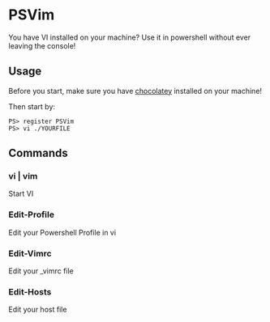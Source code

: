 # PSVim

You have VI installed on your machine? Use it in powershell without ever leaving the console!

## Usage

Before you start, make sure you have [chocolatey](https://chocolatey.org/) installed on your machine!
		
Then start by:
	
	PS> register PSVim	
	PS> vi ./YOURFILE

## Commands

### vi | vim

Start VI

### Edit-Profile

Edit your Powershell Profile in vi

### Edit-Vimrc

Edit your _vimrc file

### Edit-Hosts

Edit your host file
